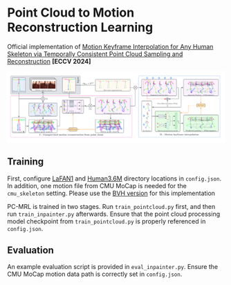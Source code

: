 # Point Cloud to Motion Reconstruction Learning
Official implementation of [Motion Keyframe Interpolation for Any Human Skeleton via Temporally Consistent Point Cloud Sampling and Reconstruction](https://arxiv.org/abs/2405.07444) **[ECCV 2024]**

![PC-MRL Architecture](architecture.png)

## Training

First, configure [LaFAN1](https://github.com/ubisoft/ubisoft-laforge-animation-dataset) and [Human3.6M](http://vision.imar.ro/human3.6m/description.php) directory locations in `config.json`. In addition, one motion file from CMU MoCap is needed for the `cmu_skeleton` setting. Please use the [BVH version](https://sites.google.com/a/cgspeed.com/cgspeed/motion-capture?authuser=0) for this implementation

PC-MRL is trained in two stages. Run `train_pointcloud.py` first, and then run `train_inpainter.py` afterwards. Ensure that the point cloud processing model checkpoint from `train_pointcloud.py` is properly referenced in `config.json`.

## Evaluation

An example evaluation script is provided in `eval_inpainter.py`. Ensure the CMU MoCap motion data path is correctly set in `config.json`.